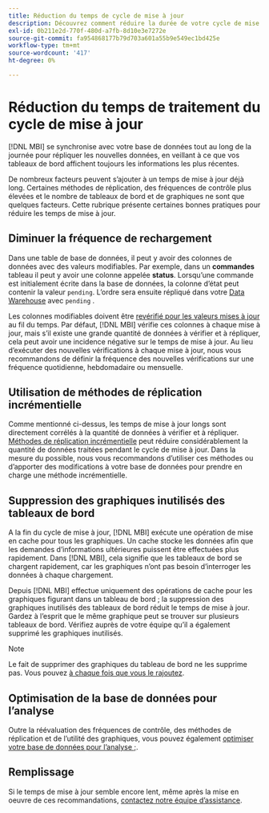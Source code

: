 ```yaml
---
title: Réduction du temps de cycle de mise à jour
description: Découvrez comment réduire la durée de votre cycle de mise à jour.
exl-id: 0b211e2d-770f-480d-a7fb-8d10e3e7272e
source-git-commit: fa954868177b79d703a601a55b9e549ec1bd425e
workflow-type: tm+mt
source-wordcount: '417'
ht-degree: 0%

---
```


# Réduction du temps de traitement du cycle de mise à jour

[!DNL MBI] se synchronise avec votre base de données tout au long de la journée pour répliquer les nouvelles données, en veillant à ce que vos tableaux de bord affichent toujours les informations les plus récentes.

De nombreux facteurs peuvent s’ajouter à un temps de mise à jour déjà long. Certaines méthodes de réplication, des fréquences de contrôle plus élevées et le nombre de tableaux de bord et de graphiques ne sont que quelques facteurs. Cette rubrique présente certaines bonnes pratiques pour réduire les temps de mise à jour.

## Diminuer la fréquence de rechargement

Dans une table de base de données, il peut y avoir des colonnes de données avec des valeurs modifiables. Par exemple, dans un **commandes** tableau il peut y avoir une colonne appelée **status**. Lorsqu’une commande est initialement écrite dans la base de données, la colonne d’état peut contenir la valeur `pending`. L’ordre sera ensuite répliqué dans votre [Data Warehouse](../data-analyst/data-warehouse-mgr/tour-dwm.md) avec `pending` .

Les colonnes modifiables doivent être [revérifié pour les valeurs mises à jour](../data-analyst/data-warehouse-mgr/cfg-data-rechecks.md) au fil du temps. Par défaut, [!DNL MBI] vérifie ces colonnes à chaque mise à jour, mais s’il existe une grande quantité de données à vérifier et à répliquer, cela peut avoir une incidence négative sur le temps de mise à jour. Au lieu d’exécuter des nouvelles vérifications à chaque mise à jour, nous vous recommandons de définir la fréquence des nouvelles vérifications sur une fréquence quotidienne, hebdomadaire ou mensuelle.

## Utilisation de méthodes de réplication incrémentielle

Comme mentionné ci-dessus, les temps de mise à jour longs sont directement corrélés à la quantité de données à vérifier et à répliquer. [Méthodes de réplication incrémentielle](../data-analyst/data-warehouse-mgr/cfg-replication-methods.md) peut réduire considérablement la quantité de données traitées pendant le cycle de mise à jour. Dans la mesure du possible, nous vous recommandons d’utiliser ces méthodes ou d’apporter des modifications à votre base de données pour prendre en charge une méthode incrémentielle.

## Suppression des graphiques inutilisés des tableaux de bord

A la fin du cycle de mise à jour, [!DNL MBI] exécute une opération de mise en cache pour tous les graphiques. Un cache stocke les données afin que les demandes d’informations ultérieures puissent être effectuées plus rapidement. Dans [!DNL MBI], cela signifie que les tableaux de bord se chargent rapidement, car les graphiques n’ont pas besoin d’interroger les données à chaque chargement.

Depuis [!DNL MBI] effectue uniquement des opérations de cache pour les graphiques figurant dans un tableau de bord ; la suppression des graphiques inutilisés des tableaux de bord réduit le temps de mise à jour. Gardez à l’esprit que le même graphique peut se trouver sur plusieurs tableaux de bord. Vérifiez auprès de votre équipe qu’il a également supprimé les graphiques inutilisés.

>[!NOTE]
>
>Le fait de supprimer des graphiques du tableau de bord ne les supprime pas. Vous pouvez [à chaque fois que vous le rajoutez](../data-user/dashboards/add-charts-dashboard.md).

## Optimisation de la base de données pour l’analyse

Outre la réévaluation des fréquences de contrôle, des méthodes de réplication et de l’utilité des graphiques, vous pouvez également [optimiser votre base de données pour l’analyse ;](../best-practices/opt-db-analysis.md).

## Remplissage

Si le temps de mise à jour semble encore lent, même après la mise en oeuvre de ces recommandations, [contactez notre équipe d’assistance](https://experienceleague.adobe.com/docs/commerce-knowledge-base/kb/troubleshooting/miscellaneous/mbi-service-policies.html?lang=en).
